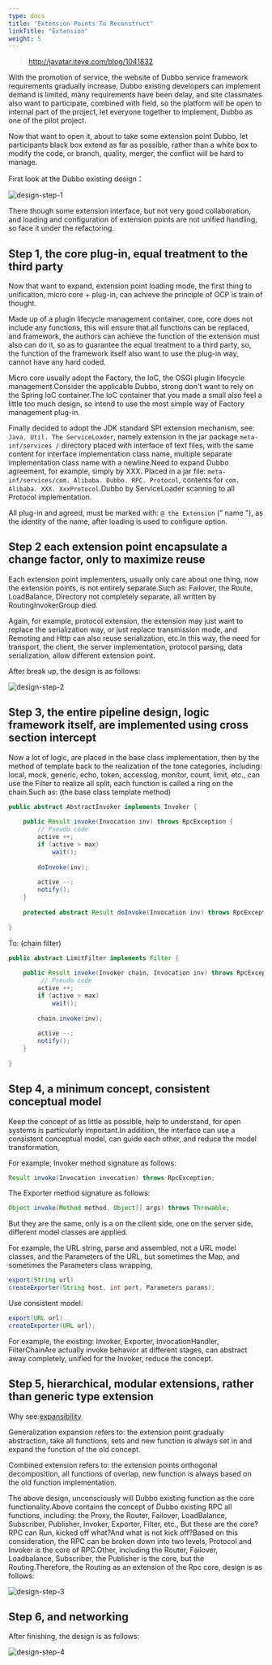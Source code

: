 ```yaml
---
type: docs
title: "Extension Points To Reconstruct"
linkTitle: "Extension"
weight: 5
---
```



> http://javatar.iteye.com/blog/1041832

With the promotion of service, the website of Dubbo service framework requirements gradually increase, Dubbo existing developers can implement demand is limited, many requirements have been delay, and site classmates also want to participate, combined with field, so the platform will be open to internal part of the project, let everyone together to implement, Dubbo as one of the pilot project. 

Now that want to open it, about to take some extension point Dubbo, let participants black box extend as far as possible, rather than a white box to modify the code, or branch, quality, merger, the conflict will be hard to manage. 

First look at the Dubbo existing design：

![design-step-1](/imgs/dev/design-step1.png)

There though some extension interface, but not very good collaboration, and loading and configuration of extension points are not unified handling, so face it under the refactoring.

## Step 1, the core plug-in, equal treatment to the third party

Now that want to expand, extension point loading mode, the first thing to unification, micro core + plug-in, can achieve the principle of OCP is train of thought.

Made up of a plugin lifecycle management container, core, core does not include any functions, this will ensure that all functions can be replaced, and framework, the authors can achieve the function of the extension must also can do it, so as to guarantee the equal treatment to a third party, so, the function of the framework itself also want to use the plug-in way, cannot have any hard coded. 

Micro core usually adopt the Factory, the IoC, the OSGi plugin lifecycle management.Consider the applicable Dubbo, strong don't want to rely on the Spring IoC container.The IoC container that you made a small also feel a little too much design, so intend to use the most simple way of Factory management plug-in. 

Finally decided to adopt the JDK standard SPI extension mechanism, see: ` Java. Util. The ServiceLoader `, namely extension in the jar package ` meta-inf/services / ` directory placed with interface of text files, with the same content for interface implementation class name, multiple separate implementation class name with a newline.Need to expand Dubbo agreement, for example, simply by XXX. Placed in a jar file: ` meta-inf/services/com. Alibaba. Dubbo. RPC. Protocol `, contents for ` com. Alibaba. XXX. XxxProtocol `.Dubbo by ServiceLoader scanning to all Protocol implementation. 

All plug-in and agreed, must be marked with: ` @ the Extension ` (" name "), as the identity of the name, after loading is used to configure option.

## Step 2 each extension point encapsulate a change factor, only to maximize reuse 

Each extension point implementers, usually only care about one thing, now the extension points, is not entirely separate.Such as: Failover, the Route, LoadBalance, Directory not completely separate, all written by RoutingInvokerGroup died.

Again, for example, protocol extension, the extension may just want to replace the serialization way, or just replace transmission mode, and Remoting and Http can also reuse serialization, etc.In this way, the need for transport, the client, the server implementation, protocol parsing, data serialization, allow different extension point. 

After break up, the design is as follows:

![design-step-2](/imgs/dev/design-step2.png)


## Step 3, the entire pipeline design, logic framework itself, are implemented using cross section intercept 

Now a lot of logic, are placed in the base class implementation, then by the method of template back to the realization of the tone categories, including: local, mock, generic, echo, token, accesslog, monitor, count, limit, etc., can use the Filter to realize all split, each function is called a ring on the chain.Such as: (the base class template method) 

```java
public abstract AbstractInvoker implements Invoker {  
  
    public Result invoke(Invocation inv) throws RpcException {  
        // Pseudo code  
        active ++;  
        if (active > max)  
            wait();  
          
        doInvoke(inv);  
          
        active --;  
        notify();  
    }  
      
    protected abstract Result doInvoke(Invocation inv) throws RpcException  
  
}  
```

To: (chain filter)

```java
public abstract LimitFilter implements Filter {  
  
    public Result invoke(Invoker chain, Invocation inv) throws RpcException {  
         // Pseudo code  
        active ++;  
        if (active > max)  
            wait();  
          
        chain.invoke(inv);  
          
        active --;  
        notify();  
    }  
  
}
```

## Step 4, a minimum concept, consistent conceptual model

Keep the concept of as little as possible, help to understand, for open systems is particularly important.In addition, the interface can use a consistent conceptual model, can guide each other, and reduce the model transformation, 

For example, Invoker method signature as follows: 

```java
Result invoke(Invocation invocation) throws RpcException;
```

The Exporter method signature as follows: 

```java
Object invoke(Method method, Object[] args) throws Throwable;  
```

But they are the same, only is a on the client side, one on the server side, different model classes are applied.

For example, the URL string, parse and assembled, not a URL model classes, and the Parameters of the URL, but sometimes the Map, and sometimes the Parameters class wrapping,

```java
export(String url)  
createExporter(String host, int port, Parameters params);  
```

Use consistent model:

```java
export(URL url)  
createExporter(URL url);  
```

For example, the existing: Invoker, Exporter, InvocationHandler, FilterChainAre actually invoke behavior at different stages, can abstract away completely, unified for the Invoker, reduce the concept. 

## Step 5, hierarchical, modular extensions, rather than generic type extension

Why see:[expansibility](../expansibility)

Generalization expansion refers to: the extension point gradually abstraction, take all functions, sets and new function is always set in and expand the function of the old concept.

Combined extension refers to: the extension points orthogonal decomposition, all functions of overlap, new function is always based on the old function implementation. 

The above design, unconsciously will Dubbo existing function as the core functionality.Above contains the concept of Dubbo existing RPC all functions, including: the Proxy, the Router, Failover, LoadBalance, Subscriber, Publisher, Invoker, Exporter, Filter, etc., 
But these are the core?RPC can Run, kicked off what?And what is not kick off?Based on this consideration, the RPC can be broken down into two levels, Protocol and Invoker is the core of RPC.Other, including the Router, Failover, Loadbalance, Subscriber, the Publisher is the core, but the Routing.Therefore, the Routing as an extension of the Rpc core, design is as follows:

![design-step-3](/imgs/dev/design-step3.png)

## Step 6, and networking

After finishing, the design is as follows:

![design-step-4](/imgs/dev/design-step4.png)


